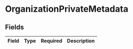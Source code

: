 # OrganizationPrivateMetadata


## Fields

| Field       | Type        | Required    | Description |
| ----------- | ----------- | ----------- | ----------- |
